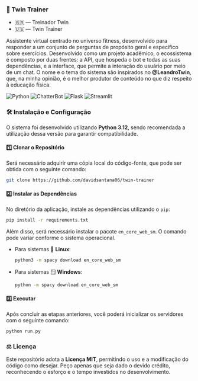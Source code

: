 ### 🦾 Twin Trainer

- 🇧🇷 — Treinador Twin
- 🇺🇸 — Twin Trainer

Assistente virtual centrado no universo fitness, desenvolvido para responder a um conjunto de perguntas de propósito geral e específico sobre exercícios. Desenvolvido como um projeto acadêmico, o ecossistema é composto por duas frentes: a API, que hospeda o bot e todas as suas dependências, e a interface, que permite a interação do usuário por meio de um chat. O nome e o tema do sistema são inspirados no **@LeandroTwin**, que, na minha opinião, é o melhor produtor de conteúdo no que diz respeito à educação física.

![Python](https://img.shields.io/badge/python-3670A0?style=for-the-badge&logo=python&logoColor=ffdd54)
![ChatterBot](https://img.shields.io/badge/legacy-CHATTERBOT-300a24?style=for-the-badge)
![Flask](https://img.shields.io/badge/flask-%23000.svg?style=for-the-badge&logo=flask&logoColor=white)
![Streamlit](https://img.shields.io/badge/Streamlit-FF4B4B?style=for-the-badge&logo=Streamlit&logoColor=white)

### 🛠️ Instalação e Configuração

O sistema foi desenvolvido utilizando **Python 3.12**, sendo recomendada a utilização dessa versão para garantir compatibilidade.

#### 1️⃣ Clonar o Repositório

Será necessário adquirir uma cópia local do código-fonte, que pode ser obtida com o seguinte comando:

```bash
git clone https://github.com/davidsantana06/twin-trainer
```

#### 2️⃣ Instalar as Dependências

No diretório da aplicação, instale as dependências utilizando o `pip`:

```bash
pip install -r requirements.txt
```

Além disso, será necessário instalar o pacote `en_core_web_sm`. O comando pode variar conforme o sistema operacional.

- Para sistemas 🐧 **Linux**:

  ```bash
  python3 -m spacy download en_core_web_sm
  ```

- Para sistemas 🪟 **Windows**:

  ```bash
  python -m spacy download en_core_web_sm
  ```

#### 3️⃣ Executar

Após concluir as etapas anteriores, você poderá inicializar os servidores com o seguinte comando:

```bash
python run.py
```

### ⚖️ Licença

Este repositório adota a **Licença MIT**, permitindo o uso e a modificação do código como desejar. Peço apenas que seja dado o devido crédito, reconhecendo o esforço e o tempo investidos no desenvolvimento.
